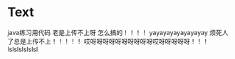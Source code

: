 # Text
java练习用代码
老是上传不上呀 怎么搞的！！！！
yayayayayayayayay
烦死人了总是上传不上！！！！！
哎呀呀呀呀呀呀呀呀呀呀哎呀呀呀呀呀！！！
lslslslslslsl
